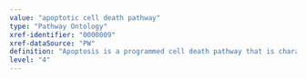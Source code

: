 ```yaml
---
value: "apoptotic cell death pathway"
type: "Pathway Ontology"
xref-identifier: "0000009"
xref-dataSource: "PW"
definition: "Apoptosis is a programmed cell death pathway that is characterized by particular morphological features such as membrane blebbing and DNA fragmentation. It can be intrinsic or extrinsic and involves the activation of caspases."
level: "4"
---
```


